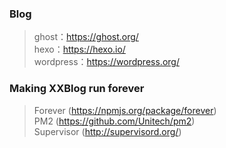 ### Blog
>ghost：https://ghost.org/           
>hexo：https://hexo.io/        
>wordpress：https://wordpress.org/               



### Making XXBlog run forever         

> Forever (https://npmjs.org/package/forever)                 
> PM2 (https://github.com/Unitech/pm2)                        
> Supervisor (http://supervisord.org/)
